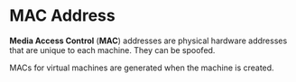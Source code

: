 # MAC Address

**Media Access Control** (**MAC**) addresses are physical hardware addresses
that are unique to each machine. They can be spoofed.

MACs for virtual machines are generated when the machine is created.
